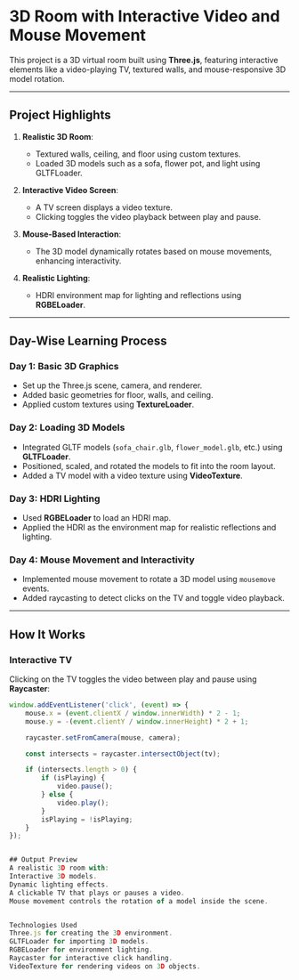 # 3D Room with Interactive Video and Mouse Movement

This project is a 3D virtual room built using **Three.js**, featuring interactive elements like a video-playing TV, textured walls, and mouse-responsive 3D model rotation.

---

## Project Highlights

1. **Realistic 3D Room**:
   - Textured walls, ceiling, and floor using custom textures.
   - Loaded 3D models such as a sofa, flower pot, and light using GLTFLoader.

2. **Interactive Video Screen**:
   - A TV screen displays a video texture.
   - Clicking toggles the video playback between play and pause.

3. **Mouse-Based Interaction**:
   - The 3D model dynamically rotates based on mouse movements, enhancing interactivity.

4. **Realistic Lighting**:
   - HDRI environment map for lighting and reflections using **RGBELoader**.

---

## Day-Wise Learning Process

### **Day 1: Basic 3D Graphics**
- Set up the Three.js scene, camera, and renderer.
- Added basic geometries for floor, walls, and ceiling.
- Applied custom textures using **TextureLoader**.

### **Day 2: Loading 3D Models**
- Integrated GLTF models (`sofa_chair.glb`, `flower_model.glb`, etc.) using **GLTFLoader**.
- Positioned, scaled, and rotated the models to fit into the room layout.
- Added a TV model with a video texture using **VideoTexture**.

### **Day 3: HDRI Lighting**
- Used **RGBELoader** to load an HDRI map.
- Applied the HDRI as the environment map for realistic reflections and lighting.

### **Day 4: Mouse Movement and Interactivity**
- Implemented mouse movement to rotate a 3D model using `mousemove` events.
- Added raycasting to detect clicks on the TV and toggle video playback.

---

## How It Works

### **Interactive TV**
Clicking on the TV toggles the video between play and pause using **Raycaster**:

```javascript
window.addEventListener('click', (event) => {
    mouse.x = (event.clientX / window.innerWidth) * 2 - 1;
    mouse.y = -(event.clientY / window.innerHeight) * 2 + 1;

    raycaster.setFromCamera(mouse, camera);

    const intersects = raycaster.intersectObject(tv);

    if (intersects.length > 0) {
        if (isPlaying) {
            video.pause();
        } else {
            video.play();
        }
        isPlaying = !isPlaying;
    }
});


## Output Preview
A realistic 3D room with:
Interactive 3D models.
Dynamic lighting effects.
A clickable TV that plays or pauses a video.
Mouse movement controls the rotation of a model inside the scene.


Technologies Used
Three.js for creating the 3D environment.
GLTFLoader for importing 3D models.
RGBELoader for environment lighting.
Raycaster for interactive click handling.
VideoTexture for rendering videos on 3D objects.